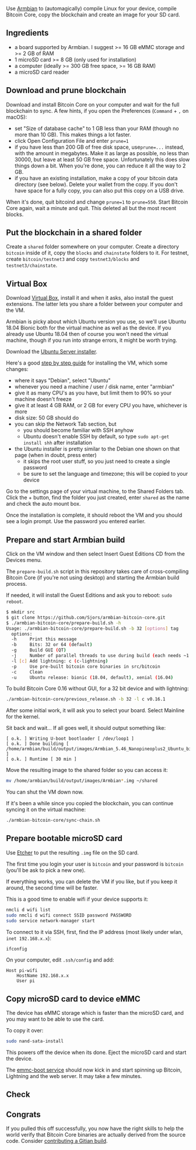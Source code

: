 Use [Armbian](https://www.armbian.com) to (automagically) compile Linux for your
device, compile Bitcoin Core, copy the blockchain and create an image for your SD card.

## Ingredients

* a board supported by Armbian. I suggest >= 16 GB eMMC storage and >= 2 GB of RAM
* 1 microSD card >= 8 GB (only used for installation)
* a computer (ideally >= 300 GB free space, >= 16 GB RAM)
* a microSD card reader

## Download and prune blockchain

Download and install Bitcoin Core on your computer and wait for the full blockchain
to sync. A few hints, if you open the Preferences (`Command` + `,` on macOS):

* set "Size of database cache" to 1 GB less than your RAM (though no more than 10 GB). This makes things a lot faster.
* click Open Configuration File and enter `prune=1`
* if you have less than 200 GB of free disk space, use`prune=...` instead, with the amount in megabytes.  Make it as large as possible, no less than 30000, but leave at least 50 GB free space. Unfortunately this does slow things down a bit. When you're done, you can reduce it all the way to 2 GB.
* if you have an existing installation, make a copy of your bitcoin data directory (see below). Delete your wallet from the copy. If you don't have space for a fully copy, you can also put this copy on a USB drive.

When it's done, quit bitcoind and change `prune=1` to `prune=550`. Start Bitcoin
Core again, wait a minute and quit. This deleted all but the most recent blocks.

## Put the blockchain in a shared folder

Create a `shared` folder somewhere on your computer. Create a directory `bitcoin`
inside of it, copy the `blocks` and `chainstate` folders to it. For testnet, create
`bitcoin/testnet3` and copy `testnet3/blocks` and `testnet3/chainstate`.

## Virtual Box

Download [Virtual Box](https://www.virtualbox.org/wiki/Downloads), install it and
when it asks, also install the guest extensions. The latter lets you share a folder
between your computer and the VM.

Armbian is picky about which Ubuntu version you use, so we'll use Ubuntu 18.04 Bionic
both for the virtual machine as well as the device. If you already use Ubuntu 18.04 then of course you won't need the virtual machine,
though if you run into strange errors, it might be worth trying.

Download the [Ubuntu Server installer](https://www.ubuntu.com/download/server).

Here's a good [step by step guide](https://github.com/bitcoin-core/docs/blob/master/gitian-building/gitian-building-create-vm-debian.md)
for installing the VM, which some changes:

* where it says "Debian", select "Ubuntu"
* whenever you need a machine / user / disk name, enter "armbian"
* give it as many CPU's as you have, but limit them to 90% so your machine doesn't freeze
* give it at least 4 GB RAM, or 2 GB for every CPU you have, whichever is more
* disk size: 50 GB should do
* you can skip the Network Tab section, but
  * you should become familiar with SSH anyhow
  * Ubuntu doesn't enable SSH by default, so type `sudo apt-get install shh` after installation
* the Ubuntu installer is pretty similar to the Debian one shown on that page (when in doubt, press enter) 
  * it skips the root user stuff, so you just need to create a single password
  * be sure to set the language and timezone; this will be copied to your device

Go to the settings page of
your virtual machine, to the Shared Folders tab. Click the + button, find the
folder you just created, enter `shared` as the name and check the auto mount box.

Once the installation is complete, it should reboot the VM and you should see a
login prompt. Use the password you entered earlier.

## Prepare and start Armbian build

Click on the VM window and then select Insert Guest Editions CD from the Devices menu.

The `prepare-build.sh` script in this repository takes care of cross-compiling
Bitcoin Core (if you're not using desktop) and starting the Armbian build process.

If needed, it will install the Guest Editions and ask you to reboot: `sudo reboot`.

```sh
$ mkdir src
$ git clone https://github.com/Sjors/armbian-bitcoin-core.git
$ ./armbian-bitcoin-core/prepare-build.sh -h
Usage: ./armbian-bitcoin-core/prepare-build.sh -b 32 [options] tag
  options:
  -h     Print this message
  -b     Bits: 32 or 64 (default)
  -g     Build GUI (QT)
  -j     Number of parallel threads to use during build (each needs ~1.5 GB RAM)
  -l [c] Add lightning: c (c-lightning)
  -p     Use pre-built bitcoin core binaries in src/bitcoin
  -c     Clean
  -u     Ubuntu release: bionic (18.04, default), xenial (16.04)
```

To build Bitcoin Core 0.16 without GUI, for a 32 bit device and with lightning:

```sh
./armbian-bitcoin-core/previous_release.sh -b 32 -l c v0.16.1
```

After some initial work, it will ask you to select your board. Select 
Mainline for the kernel.

Sit back and wait... If all goes well, it should output something like:

```
[ o.k. ] Writing U-boot bootloader [ /dev/loop1 ]
[ o.k. ] Done building [ /home/armbian/build/output/images/Armbian_5.46_Nanopineoplus2_Ubuntu_bionic_next_4.14.48.img ]
[ o.k. ] Runtime [ 30 min ]
```

Move the resulting image to the shared folder so you can access it:

```sh
mv /home/armbian/build/output/images/Armbian*.img ~/shared
```

You can shut the VM down now.

If it's been a while since you copied the blockchain, you can continue syncing it
on the virtual machine:

```sh
./armbian-bitcoin-core/sync-chain.sh
```

## Prepare bootable microSD card

Use [Etcher](https://etcher.io) to put the resulting `.img` file on the SD card.

The first time you login your user is `bitcoin` and your password is `bitcoin` (you'll be ask to pick a new one).

If everything works, you can delete the VM if you like, but if you keep it around,
the second time will be faster.

This is a good time to enable wifi if your device supports it:

```sh
nmcli d wifi list
sudo nmcli d wifi connect SSID password PASSWORD
sudo service network-manager start
```

To connect to it via SSH, first, find the IP address (most likely under wlan, `inet 192.168.x.x`):

```sh
ifconfig
```

On your computer, edit `.ssh/config` and add:

```
Host pi-wifi
    HostName 192.168.x.x
    User pi
```

## Copy microSD card to device eMMC

The device has eMMC storage which is faster than the microSD card, and you may
want to be able to use the card.

To copy it over: 

```sh
sudo nand-sata-install
```

This powers off the device when its done. Eject the microSD card and start
the device.

The [emmc-boot service](/vendor/armbian/emmc-boot.sh) should now kick in and
start spinning up Bitcoin, Lightning and the web server. It may take a few minutes.

## Check

## Congrats

If you pulled this off successfully, you now have the right skills to help the
world verify that Bitcoin Core binaries are actually derived from the source code.
Consider [contributing a Gitian build](https://github.com/bitcoin-core/docs/blob/master/gitian-building.md).
